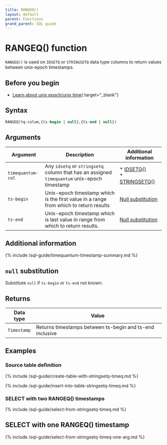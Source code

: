 ```yaml
---
title: RANGEQ()
layout: default
parent: Functions
grand_parent: SQL guide
---
```


# RANGEQ() function

`RANGEQ()` is used on `IDSETQ` or `STRINGSETQ` data type columns to return values between unix-epoch timestamps.

## Before you begin
* [Learn about unix epoch/unix time](https://en.wikipedia.org/wiki/Unix_time){:target="_blank"}

## Syntax

```sql
RANGEQ(tq-colum,{ts-begin | null},{ts-end | null})
```

## Arguments

| Argument | Description | Additional information |
|---|---|---|
| `timequantum-col` | Any `idsetq` or `stringsetq` column that has an assigned `timequantum` unix-epoch timestamp | * [IDSETQ()](/docs/sql-guide/data-types/data-type-idsetq)<br/>* [STRINGSETQ()](/docs/sql-guide/data-types/data-type-stringsetq) |
| `ts-begin` | Unix-epoch timestamp which is the first value in a range from which to return results | [Null substitution](#null-substitution) |
| `ts-end` | Unix-epoch timestamp which is last value in range from which to return results. | [Null substitution](#null-substitution) |

## Additional information

{% include /sql-guide/timequantum-timestamp-summary.md %}

## `null` substitution

Substitute `null` if `ts-begin` or `ts-end` not known.

## Returns

| Data type | Value |
|---|---|
| `Timestamp` | Returns timestamps between ts-begin and ts-end inclusive |

## Examples

### Source table definition

{% include /sql-guide/create-table-with-stringsetq-timeq.md %}

{% include /sql-guide/insert-into-table-stringsetq-timeq.md %}

### SELECT with two RANGEQ() timestamps

{% include /sql-guide/select-from-stringsetq-timeq.md %}

## SELECT with one RANGEQ() timestamp

{% include /sql-guide/select-from-stringsetq-timeq-one-arg.md %}
